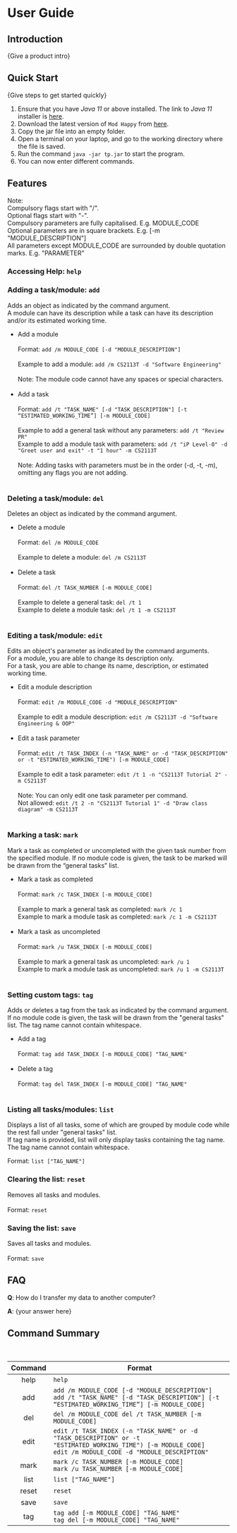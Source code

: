 # User Guide

## Introduction

{Give a product intro}

## Quick Start

{Give steps to get started quickly}

1. Ensure that you have _Java 11_ or above installed. The link to _Java 11_ installer is [here](https://docs.aws.amazon.com/corretto/latest/corretto-11-ug/downloads-list.html).
2. Download the latest version of `Mod Happy` from [here](http://link.to/duke).
3. Copy the jar file into an empty folder.
4. Open a terminal on your laptop, and go to the working directory where the file is saved.
5. Run the command  `java -jar tp.jar` to start the program.
6. You can now enter different commands.

## Features

Note:<br>
Compulsory flags start with "/". <br>
Optional flags start with "-". <br>
Compulsory parameters are fully capitalised. E.g. MODULE_CODE <br>
Optional parameters are in square brackets. E.g. [-m "MODULE_DESCRIPTION"] <br>
All parameters except MODULE_CODE are surrounded by double quotation marks. E.g. "PARAMETER"

### Accessing Help: `help`

### Adding a task/module: `add`

Adds an object as indicated by the command argument. <br>
A module can have its description while a task can have its description and/or its estimated working time.

- Add a module <br><br>
  Format: `add /m MODULE_CODE [-d "MODULE_DESCRIPTION"]`<br><br>
  Example to add a module: `add /m CS2113T -d "Software Engineering"`<br><br>
  Note: The module code cannot have any spaces or special characters.<br><br>
- Add a task <br><br>
  Format: `add /t "TASK_NAME" [-d "TASK_DESCRIPTION"] [-t “ESTIMATED_WORKING_TIME”] [-m MODULE_CODE]`<br><br>
  Example to add a general task without any parameters: `add /t "Review PR"`<br>
  Example to add a module task with parameters: `add /t "iP Level-0" -d "Greet user and exit" -t "1 hour" -m CS2113T`
<br><br>
  Note: Adding tasks with parameters must be in the order (-d, -t, -m), omitting any flags you are not adding.<br><br>

### Deleting a task/module: `del`

Deletes an object as indicated by the command argument.

- Delete a module <br><br>
  Format: `del /m MODULE_CODE`<br><br>
  Example to delete a module: `del /m CS2113T`<br><br>
- Delete a task <br><br>
  Format: `del /t TASK_NUMBER [-m MODULE_CODE]`<br><br>
  Example to delete a general task: `del /t 1`<br>
  Example to delete a module task: `del /t 1 -m CS2113T`<br><br>

### Editing a task/module: `edit`

Edits an object's parameter as indicated by the command arguments.<br>
For a module, you are able to change its description only.<br>
For a task, you are able to change its name, description, or estimated working time.

- Edit a module description <br><br>
  Format: `edit /m MODULE_CODE -d "MODULE_DESCRIPTION"` <br><br>
  Example to edit a module description: `edit /m CS2113T -d "Software Engineering & OOP"`<br><br>
- Edit a task parameter <br><br>
  Format: `edit /t TASK_INDEX (-n "TASK_NAME" or -d "TASK_DESCRIPTION" or -t "ESTIMATED_WORKING_TIME") [-m MODULE_CODE]`
  <br><br>
  Example to edit a task parameter: `edit /t 1 -n "CS2113T Tutorial 2" -m CS2113T` <br><br>
  Note: You can only edit one task parameter per command. <br>
  Not allowed: `edit /t 2 -n "CS2113T Tutorial 1" -d "Draw class diagram" -m CS2113T`<br><br>

### Marking a task: `mark`

Mark a task as completed or uncompleted with the given task number from the specified module. If no module code is given, the task to be marked will be drawn from the “general tasks” list.

- Mark a task as completed <br><br>
  Format: `mark /c TASK_INDEX [-m MODULE_CODE]` <br><br>
  Example to mark a general task as completed: `mark /c 1`<br>
  Example to mark a module task as completed: `mark /c 1 -m CS2113T`<br><br>
- Mark a task as uncompleted <br><br>
  Format: `mark /u TASK_INDEX [-m MODULE_CODE]` <br><br>
  Example to mark a general task as uncompleted: `mark /u 1`<br>
  Example to mark a module task as uncompleted: `mark /u 1 -m CS2113T`<br><br>

### Setting custom tags: `tag`

Adds or deletes a tag from the task as indicated by the command argument. If no module code is given, the task will be drawn from the "general tasks" list.
The tag name cannot contain whitespace.

- Add a tag <br><br>
  Format: `tag add TASK_INDEX [-m MODULE_CODE] "TAG_NAME"` <br><br>
- Delete a tag <br><br>
  Format: `tag del TASK_INDEX [-m MODULE_CODE] "TAG_NAME"` <br><br>

### Listing all tasks/modules: `list`

Displays a list of all tasks, some of which are grouped by module code while the rest fall under "general tasks" list.<br>
If tag name is provided, list will only display tasks containing the tag name. The tag name cannot contain whitespace.

Format: `list ["TAG_NAME"]`

### Clearing the list: `reset`

Removes all tasks and modules. <br><br>
Format: `reset`

### Saving the list: `save`

Saves all tasks and modules. <br><br>
Format: `save`

## FAQ

**Q**: How do I transfer my data to another computer?

**A**: {your answer here}

## Command Summary
<br>

| Command | Format                                                                                                                                                            |
|:-------:|-------------------------------------------------------------------------------------------------------------------------------------------------------------------|
|  help   | `help`                                                                                                                                                            |
|   add   | `add /m MODULE_CODE [-d "MODULE_DESCRIPTION"]`<br>`add /t "TASK_NAME" [-d "TASK_DESCRIPTION"] [-t “ESTIMATED_WORKING_TIME”] [-m MODULE_CODE]`                     |
|   del   | `del /m MODULE_CODE del /t TASK_NUMBER [-m MODULE_CODE]`                                                                                                          |
|  edit   | `edit /t TASK_INDEX (-n "TASK_NAME" or -d "TASK_DESCRIPTION" or -t "ESTIMATED_WORKING_TIME") [-m MODULE_CODE]` <br> `edit /m MODULE_CODE -d "MODULE_DESCRIPTION"` |
|  mark   | `mark /c TASK_NUMBER [-m MODULE_CODE]`<br>`mark /u TASK_NUMBER [-m MODULE_CODE]`                                                                                  |
|  list   | `list ["TAG_NAME"]`                                                                                                                                               |
|  reset  | `reset`                                                                                                                                                           |
|  save   | `save`                                                                                                                                                            |
|   tag   | `tag add [-m MODULE_CODE] "TAG_NAME"`<br>`tag del [-m MODULE_CODE] "TAG_NAME"`                                                                                    |
